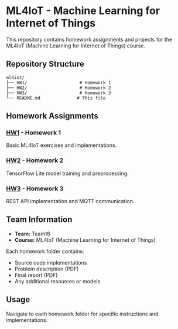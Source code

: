 # ML4IoT - Machine Learning for Internet of Things

This repository contains homework assignments and projects for the ML4IoT (Machine Learning for Internet of Things) course.

## Repository Structure

```
ml4iot/
├── HW1/                    # Homework 1
├── HW2/                    # Homework 2  
├── HW3/                    # Homework 3
└── README.md              # This file
```

## Homework Assignments

### [HW1](./HW1/) - Homework 1
Basic ML4IoT exercises and implementations.

### [HW2](./HW2/) - Homework 2
TensorFlow Lite model training and preprocessing.

### [HW3](./HW3/) - Homework 3
REST API implementation and MQTT communication.

## Team Information
- **Team:** Team18
- **Course:** ML4IoT (Machine Learning for Internet of Things)

Each homework folder contains:
- Source code implementations
- Problem description (PDF)
- Final report (PDF)
- Any additional resources or models

## Usage
Navigate to each homework folder for specific instructions and implementations.
